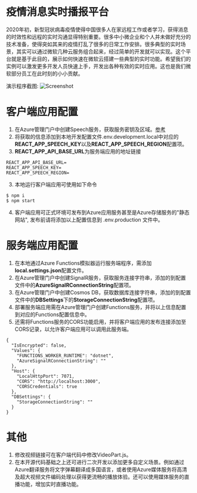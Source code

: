 # 疫情消息实时播报平台

2020年初，新型冠状病毒疫情使得中国很多人在家远程工作或者学习，获得消息的时效性和远程的实时沟通显得特别重要。很多中小微企业和个人并未做好充分的技术准备，使得突如其来的疫情打乱了很多的日常工作安排。很多典型的实时场景，其实可以通过微软几种云服务组合起来，经过简单的开发就可以实现。这个平台就是基于此目的，展示如何快速在微软云搭建一些典型的实时功能。希望我们的实例可以激发更多开发人员快速上手，开发出各种有效的实时应用。这也是我们微软部分员工在此时刻的小小贡献。

演示程序截图:
![Screenshot](sceenshots/screenshot1.jpg)

# 客户端应用配置
1. 在Azure管理门户中创建Speech服务，获取服务密钥及区域。[参考](https://docs.microsoft.com/azure/cognitive-services/speech-service/get-started#try-the-speech-service-using-a-new-azure-account)
2. 将获取的信息添加到本地开发配置文件.env.development.local中对应的**REACT_APP_SPEECH_KEY**以及**REACT_APP_SPEECH_REGION**配置项。
3. **REACT_APP_API_BASE_URL**为服务端应用的地址链接

```
REACT_APP_API_BASE_URL=
REACT_APP_SPEECH_KEY=
REACT_APP_SPEECH_REGION=
```
3. 本地运行客户端应用可使用如下命令
```
$ npm i
$ npm start
```

4. 客户端应用可正式环境可发布到Azure应用服务甚至是Azure存储服务的"静态网站", 发布前请将添加以上配置信息到 .env.production 文件中。


# 服务端应用配置
1. 在本地通过Azure Functions模拟器运行服务端程序，需添加**local.settings.json**配置文件。
2. 在Azure管理门户中创建SignalR服务，获取服务连接字符串，添加的到配置文件中的**AzureSignalRConnectionString**配置项。
3. 在Azure管理门户中创建Cosmos DB，获取数据库连接字符串，添加的到配置文件中的**DBSettings**下的**StorageConnectionString**配置项。
4. 部署服务端应用需在Azure管理门户创建Functions服务，并将以上信息配置到对应的Functions配置信息中。
5. 还需将Functions服务的CORS功能启用，并将客户端应用的发布连接添加至CORS记录，以允许客户端应用可以调用此服务端。

```
{
  "IsEncrypted": false,
  "Values": {
    "FUNCTIONS_WORKER_RUNTIME": "dotnet",
    "AzureSignalRConnectionString": ""
  },
  "Host": {
    "LocalHttpPort": 7071,
    "CORS": "http://localhost:3000",
    "CORSCredentials": true
  },
  "DBSettings": {
    "StorageConnectionString": ""
  }
}
```

# 其他
1. 修改视频链接可在客户端代码中修改VideoPart.js。
2. 在本开源代码基础之上还可进行二次开发以添加更多自定义场景。例如通过Azure翻译服务将文字弹幕翻译成多国语言，或者使用Azure媒体服务将高清及超大视频文件编码处理以获得更流畅的播放体验。还可以使用媒体服务的直播功能，增加实时直播功能。

